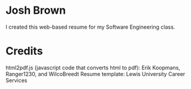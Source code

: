 # Josh Brown
I created this web-based resume for my Software Engineering class.
# Credits
html2pdf.js (javascript code that converts html to pdf): Erik Koopmans, Ranger1230, and WilcoBreedt
Resume template: Lewis University Career Services
